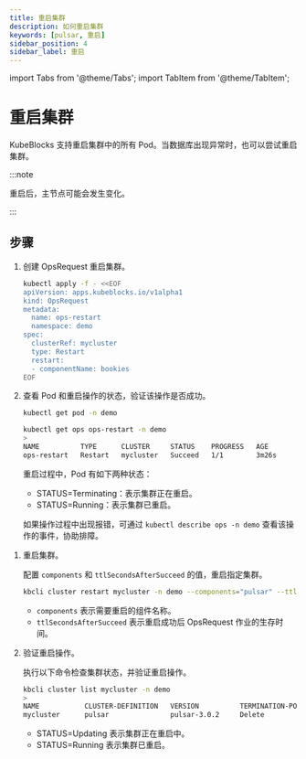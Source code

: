 ```yaml
---
title: 重启集群
description: 如何重启集群
keywords: [pulsar, 重启]
sidebar_position: 4
sidebar_label: 重启
---
```


import Tabs from '@theme/Tabs';
import TabItem from '@theme/TabItem';

# 重启集群

KubeBlocks 支持重启集群中的所有 Pod。当数据库出现异常时，也可以尝试重启集群。

:::note

重启后，主节点可能会发生变化。

:::

## 步骤

<Tabs>

<TabItem value="kubectl" label="kubectl" default>

1. 创建 OpsRequest 重启集群。

   ```bash
   kubectl apply -f - <<EOF
   apiVersion: apps.kubeblocks.io/v1alpha1
   kind: OpsRequest
   metadata:
     name: ops-restart
     namespace: demo
   spec:
     clusterRef: mycluster
     type: Restart 
     restart:
     - componentName: bookies
   EOF
   ```

2. 查看 Pod 和重启操作的状态，验证该操作是否成功。

   ```bash
   kubectl get pod -n demo

   kubectl get ops ops-restart -n demo
   >
   NAME          TYPE      CLUSTER     STATUS    PROGRESS   AGE
   ops-restart   Restart   mycluster   Succeed   1/1        3m26s
   ```

   重启过程中，Pod 有如下两种状态：

   - STATUS=Terminating：表示集群正在重启。
   - STATUS=Running：表示集群已重启。

   如果操作过程中出现报错，可通过 `kubectl describe ops -n demo` 查看该操作的事件，协助排障。

</TabItem>

<TabItem value="kbcli" label="kbcli">

1. 重启集群。

   配置 `components` 和 `ttlSecondsAfterSucceed` 的值，重启指定集群。

   ```bash
   kbcli cluster restart mycluster -n demo --components="pulsar" --ttlSecondsAfterSucceed=30
   ```

   - `components` 表示需要重启的组件名称。
   - `ttlSecondsAfterSucceed` 表示重启成功后 OpsRequest 作业的生存时间。

2. 验证重启操作。

   执行以下命令检查集群状态，并验证重启操作。

   ```bash
   kbcli cluster list mycluster -n demo
   >
   NAME           CLUSTER-DEFINITION   VERSION          TERMINATION-POLICY   STATUS     AGE
   mycluster      pulsar               pulsar-3.0.2     Delete               Running    19m
   ```

   * STATUS=Updating 表示集群正在重启中。
   * STATUS=Running 表示集群已重启。

</TabItem>

</Tabs>
